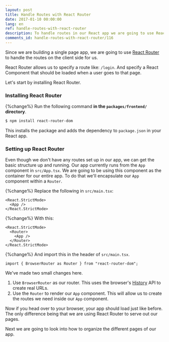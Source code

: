```yaml
---
layout: post
title: Handle Routes with React Router
date: 2017-01-10 00:00:00
lang: en
ref: handle-routes-with-react-router
description: To handle routes in our React app we are going to use React Router.
comments_id: handle-routes-with-react-router/116
---
```


Since we are building a single page app, we are going to use [React Router](https://reactrouter.com/en/main) to handle the routes on the client side for us.

React Router allows us to specify a route like: `/login`. And specify a React Component that should be loaded when a user goes to that page.

Let's start by installing React Router.

### Installing React Router

{%change%} Run the following command **in the `packages/frontend/` directory**.

```bash
$ npm install react-router-dom
```

This installs the package and adds the dependency to  `package.json` in your React app.

### Setting up React Router

Even though we don't have any routes set up in our app, we can get the basic structure up and running. Our app currently runs from the `App` component in `src/App.tsx`. We are going to be using this component as the container for our entire app. To do that we'll encapsulate our `App` component within a `Router`.

{%change%} Replace the following in `src/main.tsx`:

```tsx
<React.StrictMode>
  <App />
</React.StrictMode>
```

{%change%} With this:

```tsx
<React.StrictMode>
  <Router>
    <App />
  </Router>
</React.StrictMode>
```

{%change%} And import this in the header of `src/main.tsx`.

```tsx
import { BrowserRouter as Router } from "react-router-dom";
```

We've made two small changes here.

1. Use `BrowserRouter` as our router. This uses the browser's [History](https://developer.mozilla.org/en-US/docs/Web/API/History) API to create real URLs.
2. Use the `Router` to render our `App` component. This will allow us to create the routes we need inside our `App` component.

Now if you head over to your browser, your app should load just like before. The only difference being that we are using React Router to serve out our pages.

Next we are going to look into how to organize the different pages of our app.
